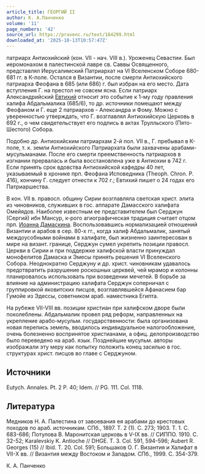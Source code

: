 ```yaml
---
article_title: ГЕОРГИЙ II
author: К. А.Панченко
volume: '11'
page_numbers: '42'
source_url: https://pravenc.ru/text/164299.html
downloaded_at: '2025-10-13T10:57:47Z'
---
```


патриарх Антиохийский (кон. VII - нач. VIII в.). Уроженец Севастии. Был иеромонахом в палестинской лавре св. Саввы Освященного, представлял Иерусалимский Патриархат на VI Вселенском Соборе 680-681 гг. в К-поле. Остался в Византии, после смерти Антиохийского патриарха Феофана в 685 (или 686) г. был избран на его место. Дата вступления Г. на престол не совсем ясна. Если патриарх Александрийский [Евтихий](https://pravenc.ru/text/Евтихий.html) относит это событие к 1-му году правления халифа Абдальмалика (685/6), то др. источники помещают между Феофаном и Г. еще 2 патриархов - Александра и Фому. Можно с уверенностью утверждать, что Г. возглавлял Антиохийскую Церковь в 692 г., о чем свидетельствует его подпись в актах Трулльского (Пято-Шестого) Собора.

Подобно др. Антиохийским патриархам 2-й пол. VII в., Г. пребывал в К-поле, т. к. земли Антиохийского Патриархата были захвачены арабами-мусульманами. После его смерти преемственность патриархов в изгнании прервалась и была восстановлена уже в Антиохии в 742 г. Если принять срок вдовства Антиохийской кафедры 40 лет, указываемый в хронике прп. Феофана Исповедника (Theoph. Chron. P. 416), кончину Г. следует отнести к 702 г.; Евтихий пишет о 24 годах его Патриаршества.

В кон. VII в. правосл. общину Сирии возглавляла светская христ. элита из чиновников, служивших в гос. аппарате Дамасского халифата Омейядов. Наиболее известным ее представителем был Серджун (Сергий) ибн Мансур, к-рого агиографическая традиция считает отцом прп. [Иоанна Дамаскина](<https://pravenc.ru/text/ИОАНН ДАМАСКИН.html>). Воспользовавшись нормализацией отношений Византии и арабов в сер. 80-х гг., когда халиф Абдальмалик, занятый междоусобными войнами в халифате, был жизненно заинтересован в мире на визант. границе, Серджун сумел укрепить позиции правосл. Церкви в Сирии и при поддержке халифской власти принуждал монофелитов Дамаска и Эмесы принять решения VI Вселенского Собора. Неоднократно Серджуну и др. христ. чиновникам удавалось предотвратить разрушение роскошных церквей, чей мрамор и колонны планировалось использовать при возведении мечетей. В борьбе за влияние на администрацию халифата Серджун соперничал с группировкой яковитских писцов, возглавлявшейся Афанасием бар Гумойе из Эдессы, советником араб. наместника Египта.

На рубеже VII-VIII вв. позиции христиан при халифском дворе были поколеблены. Абдальмалик провел ряд реформ, направленных на укрепление арабо-мусульм. государственности: была организована новая перепись земель, вводилось индивидуальное налогообложение, очень болезненно воспринятое христианами, а офиц. делопроизводство было переведено на араб. язык. Позднейшие мусульм. авторы изображали эту меру как попытку положить конец засилью в гос. структурах христ. писцов во главе с Серджуном.

## Источники

Eutych. Annales. Pt. 2 P. 40; Idem. // PG. 111. Col. 1118.

## Литература

Медников Н. А. Палестина от завоевания ея арабами до крестовых походов по араб. источникам. СПб., 1897. Т. 2 (1). С. 273; 1903. Т. 1. С. 683-686; Потулова В. Маронитская церковь в V-IX вв. // СИППО. 1910. С. 32-52; Karalevskiy K. Antioche // DHGE. T. 3. Col. 591, 594-596; Aubert R. Georges (15) // Ibid. T. 20. Col. 591; Большаков О. Г. Византия и Халифат в VII-Х вв. // Византия между Востоком и Западом. СПб., 1999. С. 354-379.

К. А.  Панченко
